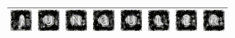 
| ![j](+/j.gif) | ![u](+/u.gif) | ![n](+/n.gif) | ![g](+/g.gif) | ![u2](+/u2.gif) | ![l](+/l.gif) | ![e](+/e.gif) | ![r](+/r.gif) |
|---|---|---|---|---|---|---|---|

<!---
| ![j2](+/j2.gif) | ![u+](+/u+.gif) | ![n2](+/n2.gif) | ![g2](+/g2.gif) | ![u2+](+/u2+.gif) | ![l2](+/l2.gif) | ![e3](+/e3.gif) | ![r2](+/r2.gif) |

<p align="center"><img src="profile.gif" alt="profile"></p>

<p align="center"><a href="https://github.com/ryo-ma/github-profile-trophy"><img src="https://github-profile-trophy.vercel.app/?username=junguler&amp;theme=onedark&amp;no-frame=true" alt="junguler&#39;s github trophies"></a>

![profile](profile.gif)

[![junguler's github trophies](https://github-profile-trophy.vercel.app/?username=junguler&theme=onedark&no-frame=true)](https://github.com/ryo-ma/github-profile-trophy)

[![junguler's github stats](https://github-readme-stats.vercel.app/api?username=junguler&theme=blue-green)](https://github.com/anuraghazra/github-readme-stats)
--->
